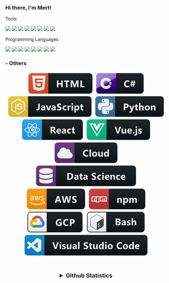 ### Hi there, I'm Mert!

Tools

![](https://img.shields.io/badge/Tool-VisualStudioCode-informational?style=flat&logo=<TOOL>&logoColor=white&color=ff2300)
![](https://img.shields.io/badge/Tool-SqlLite-informational?style=flat&logo=<TOOL>&logoColor=white&color=ff2300)
![](https://img.shields.io/badge/Tool-Vim-informational?style=flat&logo=<TOOL>&logoColor=white&color=ff2300)
![](https://img.shields.io/badge/Tool-AndroidStudio-informational?style=flat&logo=<TOOL>&logoColor=white&color=ff2300)
![](https://img.shields.io/badge/Tool-PyCharm-informational?style=flat&logo=<TOOL>&logoColor=white&color=ff2300)
![](https://img.shields.io/badge/Tool-GitBash-informational?style=flat&logo=<TOOL>&logoColor=white&color=ff2300)
![](https://img.shields.io/badge/Tool-Terminal-informational?style=flat&logo=<TOOL>&logoColor=white&color=ff2300)
![](https://img.shields.io/badge/Tool-FirefoxDevEdition-informational?style=flat&logo=<TOOL>&logoColor=white&color=ff2300)

Programming Languages

![](https://img.shields.io/badge/Language-Python-informational?style=flat&logo=<LANGUAGE>&logoColor=white&color=2EB616)
![](https://img.shields.io/badge/Language-C++-informational?style=flat&logo=<LANGUAGE>&logoColor=white&color=2EB616) 
![](https://img.shields.io/badge/Language-Css-informational?style=flat&logo=<LANGUAGE>&logoColor=white&color=2EB616) 
![](https://img.shields.io/badge/Language-Html-informational?style=flat&logo=<LANGUAGE>&logoColor=white&color=2EB616) 
![](https://img.shields.io/badge/Language-Php-informational?style=flat&logo=<LANGUAGE>&logoColor=white&color=2EB616)
![](https://img.shields.io/badge/Language-Java-informational?style=flat&logo=<LANGUAGE>&logoColor=white&color=2EB616)
![](https://img.shields.io/badge/Language-JavaScript-informational?style=flat&logo=<LANGUAGE>&logoColor=white&color=2EB616)
![](https://img.shields.io/badge/Language-Yaml-informational?style=flat&logo=<LANGUAGE>&logoColor=white&color=2EB616)

### - Others

<p align="center">
  <img src="https://raw.githubusercontent.com/8bithemant/8bithemant/master/svg/dev/languages/html.svg" alt="html" style="vertical-align:top; margin:4px">    
  <img src="https://raw.githubusercontent.com/8bithemant/8bithemant/master/svg/dev/languages/csharp.svg" alt="csharp" style="vertical-align:top; margin:4px">
  <img src="https://raw.githubusercontent.com/8bithemant/8bithemant/master/svg/dev/languages/js.svg" alt="js" style="vertical-align:top; margin:4px">
  <img src="https://raw.githubusercontent.com/8bithemant/8bithemant/master/svg/dev/languages/python.svg" alt="python" style="vertical-align:top; margin:4px">
  <img src="https://raw.githubusercontent.com/8bithemant/8bithemant/master/svg/dev/frameworks/react.svg" alt="react" style="vertical-align:top; margin:4px">
  <img src="https://raw.githubusercontent.com/8bithemant/8bithemant/master/svg/dev/frameworks/vue.svg" alt="vue" style="vertical-align:top; margin:4px">
  <img src="https://raw.githubusercontent.com/8bithemant/8bithemant/master/svg/dev/misc/cloud.svg" alt="cloud" style="vertical-align:top; margin:4px">
  <img src="https://raw.githubusercontent.com/8bithemant/8bithemant/master/svg/dev/misc/datascience.svg" alt="datascience" style="vertical-align:top; margin:4px">
  <img src="https://raw.githubusercontent.com/8bithemant/8bithemant/master/svg/dev/services/aws.svg" alt="aws" style="vertical-align:top; margin:4px">
  <img src="https://raw.githubusercontent.com/8bithemant/8bithemant/master/svg/dev/services/npm.svg" alt="npm" style="vertical-align:top; margin:4px">
  <img src="https://raw.githubusercontent.com/8bithemant/8bithemant/master/svg/dev/services/gcp.svg" alt="gcp" style="vertical-align:top; margin:4px">
  <img src="https://raw.githubusercontent.com/8bithemant/8bithemant/master/svg/dev/tools/bash.svg" alt="bash" style="vertical-align:top; margin:4px">
  <img src="https://raw.githubusercontent.com/8bithemant/8bithemant/master/svg/dev/tools/visualstudio_code.svg" alt="vscode" style="vertical-align:top; margin:4px">
</p>


<br />
<br />

<details align="center">
  <summary style="font-weight: bold; font-size: 18px">Github Statistics</summary>

  ![Github Statistics](https://github-readme-stats.vercel.app/api?username=bambumaymunu&show_icons=true&theme=dark)
  ![The languages](https://github-readme-stats.vercel.app/api/top-langs/?username=bambumaymunu&layout=compact&theme=dark)

</details>
  



